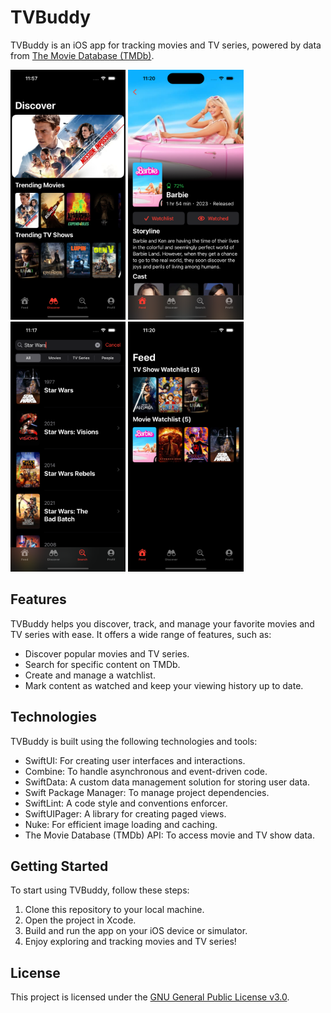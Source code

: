 # TVBuddy

TVBuddy is an iOS app for tracking movies and TV series, powered by data from [The Movie Database (TMDb)](https://www.themoviedb.org).

<img src="Assets/discover.png" height="400"> <img src="Assets/details.png" height="400"> <img src="Assets/search.png" height="400"> <img src="Assets/feed.png" height="400">

## Features

TVBuddy helps you discover, track, and manage your favorite movies and TV series with ease. It offers a wide range of features, such as:

- Discover popular movies and TV series.
- Search for specific content on TMDb.
- Create and manage a watchlist.
- Mark content as watched and keep your viewing history up to date.

## Technologies

TVBuddy is built using the following technologies and tools:

- SwiftUI: For creating user interfaces and interactions.
- Combine: To handle asynchronous and event-driven code.
- SwiftData: A custom data management solution for storing user data.
- Swift Package Manager: To manage project dependencies.
- SwiftLint: A code style and conventions enforcer.
- SwiftUIPager: A library for creating paged views.
- Nuke: For efficient image loading and caching.
- The Movie Database (TMDb) API: To access movie and TV show data.

## Getting Started

To start using TVBuddy, follow these steps:

1. Clone this repository to your local machine.
2. Open the project in Xcode.
3. Build and run the app on your iOS device or simulator.
4. Enjoy exploring and tracking movies and TV series!

## License

This project is licensed under the [GNU General Public License v3.0](LICENSE).
